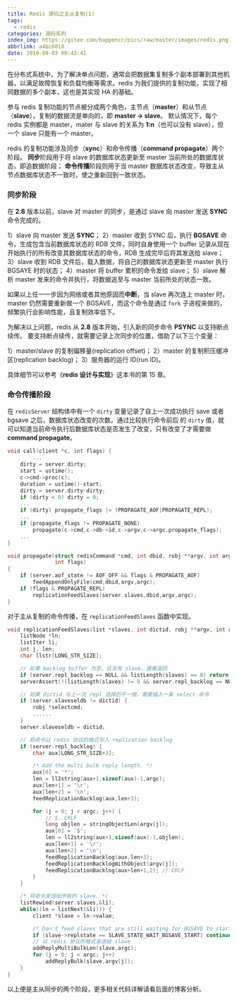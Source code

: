 ```yaml
---
title: Redis 源码之主从复制(1)
tags:
  - redis
categories: 源码系列
index_img: https://gitee.com/happencc/pics/raw/master/images/redis.png
abbrlink: a4bc6018
date: 2019-09-03 00:43:41
---
```

在分布式系统中，为了解决单点问题，通常会把数据集复制多个副本部署到其他机器，以满足故障恢复和负载均衡等需求。redis 为我们提供的复制功能，实现了相同数据的多个副本，这也是其实现 HA 的基础。

<!--more---->

参与 redis 复制功能的节点被分成两个角色，主节点（**master**）和从节点（**slave**），复制的数据流是单向的，即 **master → slave**。
默认情况下，每个 redis 实例都是 master，mater 与 slave 的关系为 **1:n**（也可以没有 slave），但一个 slave 只能有一个 master。

redis 的复制功能涉及同步（**sync**）和命令传播（**command propagate**）两个阶段。
**同步**阶段用于将 slave 的数据库状态更新至 master 当前所处的数据库状态，即追数据阶段；
**命令传播**阶段则用于当 master 数据库状态改变，导致主从节点数据库状态不一致时，使之重新回到一致状态。

### 同步阶段

在 **2.8** 版本以前，slave 对 master 的同步，是通过 slave 向 master 发送 **SYNC** 命令完成的。

1）slave 向 master 发送 **SYNC**；
2）master 收到 SYNC 后，执行 **BGSAVE** 命令，生成包含当前数据库状态的 RDB 文件，同时自身使用一个 buffer 记录从现在开始执行的所有改变其数据库状态的命令，RDB 生成完毕后将其发送给 slave；
3）slave 收到 RDB 文件后，载入数据，将自己的数据库状态更新至 master 执行 BGSAYE 时的状态；
4）master 将 buffer 累积的命令发给 slave；
5）slave 解析 master 发来的命令并执行，将数据追至与 master 当前所处的状态一致。

如果以上任一一步因为网络或者其他原因而**中断**，当 slave 再次连上 master 时，master 仍然需要重新做一个 BGSAVE，而这个命令是通过 `fork` 子进程来做的，频繁执行会影响性能，且复制效率低下。

为解决以上问题，redis 从 **2.8** 版本开始，引入新的同步命令 **PSYNC** 以支持断点续传。
要支持断点续传，就需要记录上次同步的位置，借助了以下三个变量：

1）master/slave 的复制偏移量(replication offset)；
2）master 的复制积压缓冲区(replication backlog)；
3）服务器的运行 ID(run ID)。

具体细节可以参考《**redis 设计与实现**》这本书的第 15 章。

### 命令传播阶段

在 `redisServer` 结构体中有一个 `dirty` 变量记录了自上一次成功执行 save 或者 bgsave 之后，数据库状态改变的次数。通过比较执行命令前后 的 `dirty` 值，就可以知道当前命令执行后数据库状态是否发生了改变，只有改变了才需要做 **command propagate**。

```c
void call(client *c, int flags) {
		...
    dirty = server.dirty;
    start = ustime();
    c->cmd->proc(c);
    duration = ustime()-start;
    dirty = server.dirty-dirty;
    if (dirty < 0) dirty = 0;
    ...
    if (dirty) propagate_flags |= (PROPAGATE_AOF|PROPAGATE_REPL);
    ...
    if (propagate_flags != PROPAGATE_NONE)
      	propagate(c->cmd,c->db->id,c->argv,c->argc,propagate_flags);
    ...
}

void propagate(struct redisCommand *cmd, int dbid, robj **argv, int argc,
               int flags)
{
    if (server.aof_state != AOF_OFF && flags & PROPAGATE_AOF)
        feedAppendOnlyFile(cmd,dbid,argv,argc);
    if (flags & PROPAGATE_REPL)
        replicationFeedSlaves(server.slaves,dbid,argv,argc);
}
```

对于主从复制的命令传播，在 `replicationFeedSlaves` 函数中实现。

```c
void replicationFeedSlaves(list *slaves, int dictid, robj **argv, int argc) {
    listNode *ln;
    listIter li;
    int j, len;
    char llstr[LONG_STR_SIZE];

    // 如果 backlog buffer 为空，且没有 slave，直接返回
    if (server.repl_backlog == NULL && listLength(slaves) == 0) return;
    serverAssert(!(listLength(slaves) != 0 && server.repl_backlog == NULL));

    // 如果 dictid 与上一次 repl 选择的不一致，需要插入一条 select 命令
    if (server.slaveseldb != dictid) {
        robj *selectcmd;
        ......
    }
    server.slaveseldb = dictid;

    // 将命令以 redis 协议的格式写入 replication backlog
    if (server.repl_backlog) {
        char aux[LONG_STR_SIZE+3];

        /* Add the multi bulk reply length. */
        aux[0] = '*';
        len = ll2string(aux+1,sizeof(aux)-1,argc);
        aux[len+1] = '\r';
        aux[len+2] = '\n';
        feedReplicationBacklog(aux,len+3);

        for (j = 0; j < argc; j++) {
            // $..CRLF
            long objlen = stringObjectLen(argv[j]);
            aux[0] = '$';
            len = ll2string(aux+1,sizeof(aux)-1,objlen);
            aux[len+1] = '\r';
            aux[len+2] = '\n';
            feedReplicationBacklog(aux,len+3);
            feedReplicationBacklogWithObject(argv[j]);
            feedReplicationBacklog(aux+len+1,2); // CRLF
        }
    }

    /* 将命令发送给所有的 slave. */
    listRewind(server.slaves,&li);
    while((ln = listNext(&li))) {
        client *slave = ln->value;

        /* Don't feed slaves that are still waiting for BGSAVE to start */
        if (slave->replstate == SLAVE_STATE_WAIT_BGSAVE_START) continue;
        // 以 redis 协议的格式发送给 slave
        addReplyMultiBulkLen(slave,argc);
        for (j = 0; j < argc; j++)
            addReplyBulk(slave,argv[j]);
    }
}
```

以上便是主从同步的两个阶段，更多相关代码详解请看后面的博客分析。
